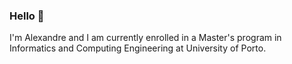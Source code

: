 ### Hello 👋

I'm Alexandre and I am currently enrolled in a Master's program in Informatics and Computing Engineering at University of Porto.
